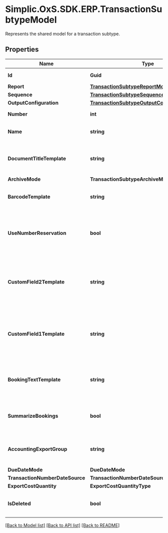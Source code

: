 # Simplic.OxS.SDK.ERP.TransactionSubtypeModel
Represents the shared model for a transaction subtype.

## Properties

Name | Type | Description | Notes
------------ | ------------- | ------------- | -------------
**Id** | **Guid** | Gets or sets the ID. | [optional] 
**Report** | [**TransactionSubtypeReportModel**](TransactionSubtypeReportModel.md) |  | [optional] 
**Sequence** | [**TransactionSubtypeSequenceModel**](TransactionSubtypeSequenceModel.md) |  | [optional] 
**OutputConfiguration** | [**TransactionSubtypeOutputConfigurationModel**](TransactionSubtypeOutputConfigurationModel.md) |  | [optional] 
**Number** | **int** | Gets or sets a unique id. | [optional] 
**Name** | **string** | Gets or sets the subtype name. | [optional] 
**DocumentTitleTemplate** | **string** | Gets or sets the document title template. | [optional] 
**ArchiveMode** | **TransactionSubtypeArchiveMode** |  | [optional] 
**BarcodeTemplate** | **string** | Gets or sets the barcode template. | [optional] 
**UseNumberReservation** | **bool** | Gets or sets whether to use transaction number generation or not. | [optional] 
**CustomField2Template** | **string** | Gets or sets the template for the custom field 2 in a financial export. | [optional] 
**CustomField1Template** | **string** | Gets or sets the template for the custom field 1 in a financial export. | [optional] 
**BookingTextTemplate** | **string** | Gets or sets the template for the booking text. | [optional] 
**SummarizeBookings** | **bool** | Gets or sets whether to summarize datev bookings. | [optional] 
**AccountingExportGroup** | **string** | Gets or sets the accounting export group. | [optional] 
**DueDateMode** | **DueDateMode** |  | [optional] 
**TransactionNumberDateSource** | **TransactionNumberDateSourceType** |  | [optional] 
**ExportCostQuantity** | **ExportCostQuantityType** |  | [optional] 
**IsDeleted** | **bool** | Gets or sets the IsDeleted flag. | [optional] 

[[Back to Model list]](../README.md#documentation-for-models) [[Back to API list]](../README.md#documentation-for-api-endpoints) [[Back to README]](../README.md)

